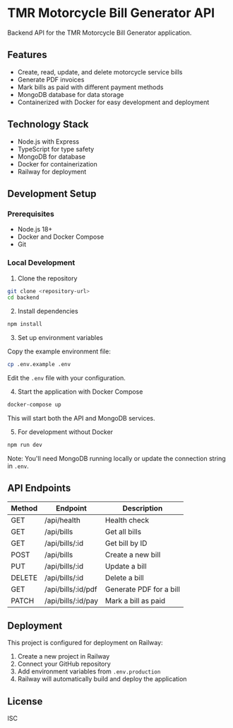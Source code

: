 # TMR Motorcycle Bill Generator API

Backend API for the TMR Motorcycle Bill Generator application.

## Features

- Create, read, update, and delete motorcycle service bills
- Generate PDF invoices
- Mark bills as paid with different payment methods
- MongoDB database for data storage
- Containerized with Docker for easy development and deployment

## Technology Stack

- Node.js with Express
- TypeScript for type safety
- MongoDB for database
- Docker for containerization
- Railway for deployment

## Development Setup

### Prerequisites

- Node.js 18+
- Docker and Docker Compose
- Git

### Local Development

1. Clone the repository

```bash
git clone <repository-url>
cd backend
```

2. Install dependencies

```bash
npm install
```

3. Set up environment variables

Copy the example environment file:

```bash
cp .env.example .env
```

Edit the `.env` file with your configuration.

4. Start the application with Docker Compose

```bash
docker-compose up
```

This will start both the API and MongoDB services.

5. For development without Docker

```bash
npm run dev
```

Note: You'll need MongoDB running locally or update the connection string in `.env`.

## API Endpoints

| Method | Endpoint           | Description                        |
|--------|--------------------|------------------------------------|
| GET    | /api/health        | Health check                       |
| GET    | /api/bills         | Get all bills                      |
| GET    | /api/bills/:id     | Get bill by ID                     |
| POST   | /api/bills         | Create a new bill                  |
| PUT    | /api/bills/:id     | Update a bill                      |
| DELETE | /api/bills/:id     | Delete a bill                      |
| GET    | /api/bills/:id/pdf | Generate PDF for a bill            |
| PATCH  | /api/bills/:id/pay | Mark a bill as paid                |

## Deployment

This project is configured for deployment on Railway:

1. Create a new project in Railway
2. Connect your GitHub repository
3. Add environment variables from `.env.production`
4. Railway will automatically build and deploy the application

## License

ISC 